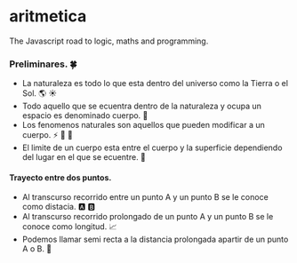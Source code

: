 # aritmetica
The Javascript road to logic, maths and programming.

### Preliminares. :four_leaf_clover:

* La naturaleza es todo lo que esta dentro del universo como la Tierra o el Sol. :earth_americas: :sunny:
* Todo aquello que se ecuentra dentro de la naturaleza y ocupa un espacio es denominado cuerpo. :runner:
* Los fenomenos naturales son aquellos que pueden modificar a un cuerpo. :zap: :baby: :information_desk_person:
* El limite de un cuerpo esta entre el cuerpo y la superficie dependiendo del lugar en el que se ecuentre. :bicyclist:

#### Trayecto entre dos puntos.
* Al transcurso recorrido entre un punto A y un punto B se le conoce como distacia. :a: :b:
* Al transcurso recorrido prolongado de un punto A y un punto B se le conoce como longitud. :chart_with_upwards_trend:
* Podemos llamar semi recta a la distancia prolongada apartir de un punto A o B. :taxi:
